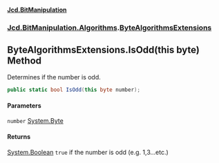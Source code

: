 #### [Jcd.BitManipulation](index.md 'index')

### [Jcd.BitManipulation.Algorithms](Jcd.BitManipulation.Algorithms.md 'Jcd.BitManipulation.Algorithms').[ByteAlgorithmsExtensions](Jcd.BitManipulation.Algorithms.ByteAlgorithmsExtensions.md 'Jcd.BitManipulation.Algorithms.ByteAlgorithmsExtensions')

## ByteAlgorithmsExtensions.IsOdd(this byte) Method

Determines if the number is odd.

```csharp
public static bool IsOdd(this byte number);
```

#### Parameters

<a name='Jcd.BitManipulation.Algorithms.ByteAlgorithmsExtensions.IsOdd(thisbyte).number'></a>

`number` [System.Byte](https://docs.microsoft.com/en-us/dotnet/api/System.Byte 'System.Byte')

#### Returns

[System.Boolean](https://docs.microsoft.com/en-us/dotnet/api/System.Boolean 'System.Boolean')
`true` if the number is odd (e.g. 1,3...etc.)